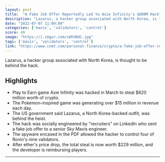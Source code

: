 ```yaml
---
layout: post
title:  "A Fake Job Offer Reportedly Led to Axie Infinity's $600M Hack"
description: "Lazarus, a hacker group associated with North Korea, is thought to be behind the hack."
date: "2022-07-07 11:09:09"
categories: ['mavis', 'validators', 'control']
score: 49
image: "https://i.imgur.com/xAhVNdC.jpg"
tags: ['mavis', 'validators', 'control']
link: "https://www.cnet.com/personal-finance/crypto/a-fake-job-offer-reportedly-led-to-axie-infinitys-600m-hack/"
---
```


Lazarus, a hacker group associated with North Korea, is thought to be behind the hack.

## Highlights

- Play to Earn game Axie Infinity was hacked in March to steal $620 million worth of crypto.
- The Pokemon-inspired game was generating over $15 million in revenue each day.
- The US government said Lazarus, a North Korea-backed outfit, was behind the heist.
- The hack was socially engineered by "recruiters" on LinkedIn who sent a fake job offer to a senior Sky Mavis engineer.
- The spyware encased in the PDF allowed the hacker to control four of Ronin's nine validators.
- After ether's price drop, the total steal is now worth $229 million, and the developer is reimbursing players.

---
